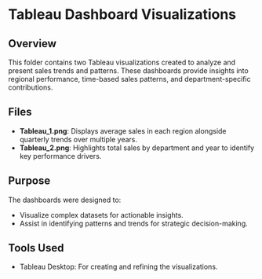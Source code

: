 # Tableau Dashboard Visualizations

## Overview
This folder contains two Tableau visualizations created to analyze and present sales trends and patterns. These dashboards provide insights into regional performance, time-based sales patterns, and department-specific contributions.

## Files
- **Tableau_1.png**: Displays average sales in each region alongside quarterly trends over multiple years.
- **Tableau_2.png**: Highlights total sales by department and year to identify key performance drivers.

## Purpose
The dashboards were designed to:
- Visualize complex datasets for actionable insights.
- Assist in identifying patterns and trends for strategic decision-making.

## Tools Used
- Tableau Desktop: For creating and refining the visualizations.
